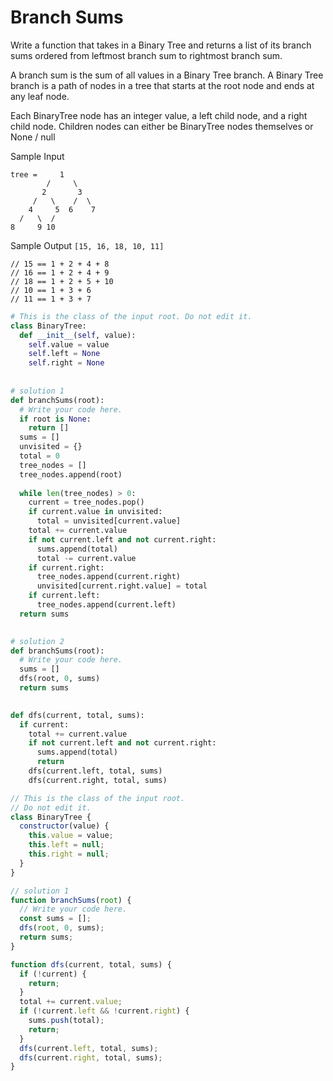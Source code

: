 # Branch Sums

  Write a function that takes in a Binary Tree and returns a list of its branch
  sums ordered from leftmost branch sum to rightmost branch sum.
  
  A branch sum is the sum of all values in a Binary Tree branch. A Binary Tree
  branch is a path of nodes in a tree that starts at the root node and ends at
  any leaf node.
  
  Each BinaryTree node has an integer value, a
  left child node, and a right child node. Children
  nodes can either be BinaryTree nodes themselves or
  None / null
  
  Sample Input
  ```
  tree =     1
          /     \
         2       3
       /   \    /  \
      4     5  6    7
    /   \  /
  8     9 10
  ```
  Sample Output
  ```[15, 16, 18, 10, 11]```
  ```
  // 15 == 1 + 2 + 4 + 8
  // 16 == 1 + 2 + 4 + 9
  // 18 == 1 + 2 + 5 + 10
  // 10 == 1 + 3 + 6
  // 11 == 1 + 3 + 7
  ```
```python
# This is the class of the input root. Do not edit it.
class BinaryTree:
  def __init__(self, value):
    self.value = value
    self.left = None
    self.right = None
        
       
# solution 1
def branchSums(root):
  # Write your code here.
  if root is None:
    return []
  sums = []
  unvisited = {}
  total = 0
  tree_nodes = []
  tree_nodes.append(root)
  
  while len(tree_nodes) > 0:
    current = tree_nodes.pop()
    if current.value in unvisited:
      total = unvisited[current.value]
    total += current.value
    if not current.left and not current.right:
      sums.append(total)
      total -= current.value
    if current.right:
      tree_nodes.append(current.right)
      unvisited[current.right.value] = total
    if current.left:
      tree_nodes.append(current.left)
  return sums
  

# solution 2
def branchSums(root):
  # Write your code here.
  sums = []
  dfs(root, 0, sums)
  return sums
  

def dfs(current, total, sums):
  if current:
    total += current.value
    if not current.left and not current.right:
      sums.append(total)
      return
    dfs(current.left, total, sums)
    dfs(current.right, total, sums)
```
```javascript
// This is the class of the input root.
// Do not edit it.
class BinaryTree {
  constructor(value) {
    this.value = value;
    this.left = null;
    this.right = null;
  }
}

// solution 1
function branchSums(root) {
  // Write your code here.
  const sums = [];
  dfs(root, 0, sums);
  return sums;
}

function dfs(current, total, sums) {
  if (!current) {
    return;
  }
  total += current.value;
  if (!current.left && !current.right) {
    sums.push(total);
    return;
  }
  dfs(current.left, total, sums);
  dfs(current.right, total, sums);
}
```
